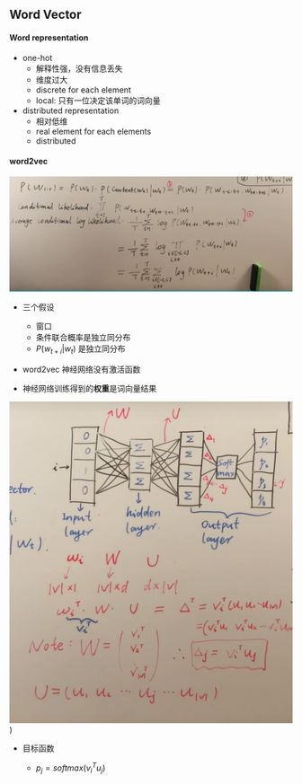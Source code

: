 ## Word Vector

#### Word representation

- one-hot
  - 解释性强，没有信息丢失
  - 维度过大
  - discrete for each element
  - local: 只有一位决定该单词的词向量
- distributed representation
  - 相对低维
  - real element for each elements
  - distributed

#### word2vec

![img](../img/whiteboard/w2v.png)

- 三个假设
  - 窗口
  - 条件联合概率是独立同分布
  - $P(w_{t+i}|w_t)$ 是独立同分布

- word2vec 神经网络没有激活函数

- 神经网络训练得到的**权重**是词向量结果

![img](../img/whiteboard/w2v_2.png))

- 目标函数

  - $p_j=softmax(v_i^T u_j)$​

    

